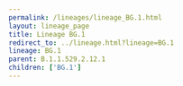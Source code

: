 ```yaml
---
permalink: /lineages/lineage_BG.1.html
layout: lineage_page
title: Lineage BG.1
redirect_to: ../lineage.html?lineage=BG.1
lineage: BG.1
parent: B.1.1.529.2.12.1
children: ['BG.1']
---
```

